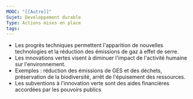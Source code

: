 ```yaml
---
MOOC: "[[Autre]]"
Sujet: Developpement durable
Type: Actions mises en place
tags:
---
```

- Les progrès techniques permettent l'apparition de nouvelles technologies et la réduction des émissions de gaz à effet de serre.
- Les innovations vertes visent à diminuer l'impact de l'activité humaine sur l'environnement.
- Exemples : réduction des émissions de GES et des déchets, préservation de la biodiversité, arrêt de l'épuisement des ressources.
- Les subventions à l'innovation verte sont des aides financières accordées par les pouvoirs publics